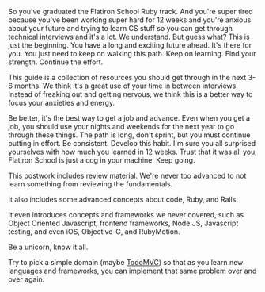 So you've graduated the Flatiron School Ruby track. And you're super tired because you've been working super hard for 12 weeks and you're anxious about your future and trying to learn CS stuff so you can get through technical interviews and it's a lot. We understand. But guess what? This is just the beginning. You have a long and exciting future ahead. It's there for you. You just need to keep on walking this path. Keep on learning. Find your strength. Continue the effort. 

This guide is a collection of resources you should get through in the next 3-6 months. We think it's a great use of your time in between interviews. Instead of freaking out and getting nervous, we think this is a better way to focus your anxieties and energy. 

Be better, it's the best way to get a job and advance. Even when you get a job, you should use your nights and weekends for the next year to go through these things. The path is long, don't sprint, but you must continue putting in effort. Be consistent. Develop this habit. I'm sure you all surprised yourselves with how much you learned in 12 weeks. Trust that it was all you, Flatiron School is just a cog in your machine. Keep going.

This postwork includes review material. We're never too advanced to not learn something from reviewing the fundamentals.

It also includes some advanced concepts about code, Ruby, and Rails.

It even introduces concepts and frameworks we never covered, such as Object Oriented Javascript, frontend frameworks, Node.JS, Javascript testing, and even iOS, Objective-C, and RubyMotion.

Be a unicorn, know it all.

Try to pick a simple domain (maybe [TodoMVC](http://todomvc.com/)) so that as you learn new languages and frameworks, you can implement that same problem over and over again.